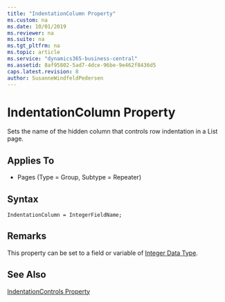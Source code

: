```yaml
---
title: "IndentationColumn Property"
ms.custom: na
ms.date: 10/01/2019
ms.reviewer: na
ms.suite: na
ms.tgt_pltfrm: na
ms.topic: article
ms.service: "dynamics365-business-central"
ms.assetid: 8af95802-5ad7-4dce-96be-9e462f8436d5
caps.latest.revision: 8
author: SusanneWindfeldPedersen
---
```


 

# IndentationColumn Property
Sets the name of the hidden column that controls row indentation in a List page.  
  
## Applies To  
  
-   Pages (Type = Group, Subtype = Repeater)  

## Syntax
```
IndentationColumn = IntegerFieldName;
```
  
## Remarks  
 This property can be set to a field or variable of [Integer Data Type](../datatypes/devenv-integer-data-type.md).
  
## See Also  
 [IndentationControls Property](devenv-indentationcontrols-property.md)